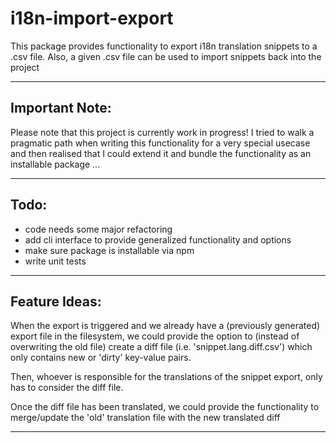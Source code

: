 # i18n-import-export
This package provides functionality to export i18n translation snippets to a .csv file. Also, a given .csv file can be used to import snippets back into the project

---

## Important Note:
Please note that this project is currently work in progress! I tried to walk a pragmatic path when writing this functionality for a very special usecase and then realised that I could extend it and bundle the functionality as an installable package ...

---

## Todo:
- code needs some major refactoring
- add cli interface to provide generalized functionality and options
- make sure package is installable via npm
- write unit tests

---

## Feature Ideas:

When the export is triggered and we already have a (previously generated) export file
in the filesystem, we could provide the option to (instead of overwriting the old file) create a
diff file (i.e. 'snippet.lang.diff.csv') which only contains new or 'dirty' key-value pairs.

Then, whoever is responsible for the translations of the snippet export, only has to consider
the diff file.

Once the diff file has been translated, we could provide the functionality
to merge/update the 'old' translation file with the new translated diff

---

